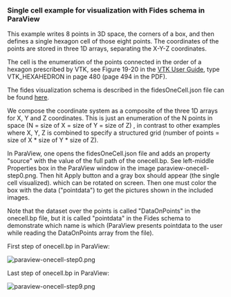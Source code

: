 ### Single cell example for visualization with Fides schema in ParaView

This example writes 8 points in 3D space, the corners of a box, and then defines a single hexagon cell of those eight
points. The coordinates of the points are stored in three 1D arrays, separating the X-Y-Z coordinates.

The cell is the enumeration of the points connected in the order of a hexagon prescribed by VTK, see
Figure 19-20 in the [VTK User Guide](https://vtk.org/wp-content/uploads/2021/08/VTKUsersGuide.pdf), type VTK_HEXAHEDRON
in page 480 (page 494 in the PDF).

The fides visualization schema is described in the fidesOneCell.json file can be
found [here](https://fides.readthedocs.io/en/latest/schema/schema.html).

We compose the coordinate system as a composite of the three 1D arrays for X, Y and Z coordinates. This is just an
enumeration of the N points in space (N = size of X = size of Y = size of Z) , in contrast to other examples where X, Y,
Z is combined to specify a structured grid (number of points = size of X * size of Y * size of Z).

In ParaView, one opens the fidesOneCell.json file and adds an property "source" with the value of the full path of the
onecell.bp. See left-middle Properties box in the ParaView window in the image paraview-onecell-step0.png. Then hit
Apply button and a gray box should appear (the single cell visualized). which can be rotated on screen. Then one must
color the box with the data ("pointdata") to get the pictures shown in the included images.

Note that the dataset over the points is called "DataOnPoints" in the onecell.bp file, but it is called "pointdata" in
the Fides schema to demonstrate which name is which (ParaView presents pointdata to the user while reading the
DataOnPoints array from the file).

First step of onecell.bp in ParaView:

![paraview-onecell-step0.png](paraview-onecell-step0.png)

Last step of onecell.bp in ParaView:

![paraview-onecell-step9.png](paraview-onecell-step9.png)
